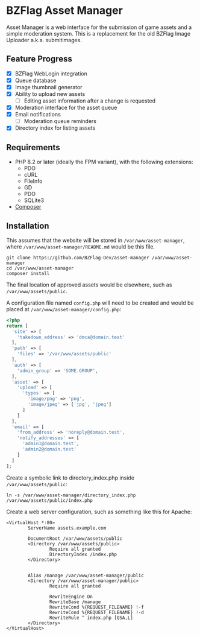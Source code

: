 BZFlag Asset Manager
====================

Asset Manager is a web interface for the submission of game assets and a simple moderation system. This is a replacement for the old BZFlag Image Uploader a.k.a. submitimages.

Feature Progress
----------------
* [X] BZFlag WebLogin integration
* [X] Queue database
* [X] Image thumbnail generator
* [X] Ability to upload new assets
  * [ ] Editing asset information after a change is requested
* [X] Moderation interface for the asset queue
* [X] Email notifications
  * [ ] Moderation queue reminders
* [X] Directory index for listing assets

Requirements
------------
* PHP 8.2 or later (ideally the FPM variant), with the following extensions:
  * PDO
  * cURL
  * FileInfo
  * GD
  * PDO
  * SQLite3
* [Composer](https://getcomposer.org/download/)

Installation
------------
This assumes that the website will be stored in ```/var/www/asset-manager```, where ```/var/www/asset-manager/README.md``` would be this file.
```shell
git clone https://github.com/BZFlag-Dev/asset-manager /var/www/asset-manager
cd /var/www/asset-manager
composer install
```
The final location of approved assets would be elsewhere, such as ```/var/www/assets/public```.

A configuration file named ```config.php``` will need to be created and would be placed at ```/var/www/asset-manager/config.php```:
```php
<?php
return [
  'site' => [
    'takedown_address' => 'dmca@domain.test'
  ],
  'path' => [
    'files' => '/var/www/assets/public'
  ],
  'auth' => [
    'admin_group' => 'SOME.GROUP',
  ],
  'asset' => [
    'upload' => [
      'types' => [
        'image/png' => 'png',
        'image/jpeg' => ['jpg', 'jpeg']
      ]
    ]
  ],
  'email' => [
    'from_address' => 'noreply@domain.test',
    'notify_addresses' => [
      'admin1@domain.test',
      'admin2@domain.test'
    ]
  ]
];
```

Create a symbolic link to directory_index.php inside ```/var/www/assets/public```:
```shell
ln -s /var/www/asset-manager/directory_index.php /var/www/assets/public/index.php
```

Create a web server configuration, such as something like this for Apache:
```apacheconf
<VirtualHost *:80>
        ServerName assets.example.com

        DocumentRoot /var/www/assets/public
        <Directory /var/www/assets/public>
                Require all granted
                DirectoryIndex /index.php
        </Directory>


        Alias /manage /var/www/asset-manager/public
        <Directory /var/www/asset-manager/public>
                Require all granted

                RewriteEngine On
                RewriteBase /manage
                RewriteCond %{REQUEST_FILENAME} !-f
                RewriteCond %{REQUEST_FILENAME} !-d
                RewriteRule ^ index.php [QSA,L]
        </Directory>
</VirtualHost>
```
